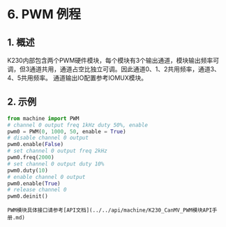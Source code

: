 # 6. PWM 例程

## 1. 概述

K230内部包含两个PWM硬件模块，每个模块有3个输出通道，模块输出频率可调，但3通道共用，通道占空比独立可调。因此通道0、1、2共用频率，通道3、4、5共用频率。
通道输出IO配置参考IOMUX模块。

## 2. 示例

```python
from machine import PWM
# channel 0 output freq 1kHz duty 50%, enable
pwm0 = PWM(0, 1000, 50, enable = True)
# disable channel 0 output
pwm0.enable(False)
# set channel 0 output freq 2kHz
pwm0.freq(2000)
# set channel 0 output duty 10%
pwm0.duty(10)
# enable channel 0 output
pwm0.enable(True)
# release channel 0
pwm0.deinit()
```

```{admonition} 提示
PWM模块具体接口请参考[API文档](../../api/machine/K230_CanMV_PWM模块API手册.md)
```
